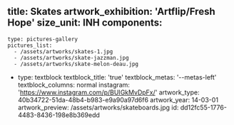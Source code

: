 title: Skates
artwork_exhibition: 'Artflip/Fresh Hope'
size_unit: INH
components:
  -
    type: pictures-gallery
    pictures_list:
      - /assets/artworks/skates-1.jpg
      - /assets/artworks/skate-jazzman.jpg
      - /assets/artworks/skate-melon-deau.jpg
  -
    type: textblock
    textblock_title: 'true'
    textblock_metas: '--metas-left'
    textblock_columns: normal
instagram: 'https://www.instagram.com/p/BUIGkMvDpFx/'
artwork_type: 40b34722-51da-48b4-b983-e9a90a97d6f6
artwork_year: 14-03-01
artwork_preview: /assets/artworks/skateboards.jpg
id: dd12fc55-1776-4483-8436-198e8b369edd
